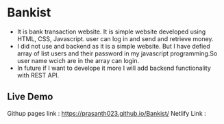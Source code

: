 # Bankist
- It is bank transaction website. It is simple website developed using HTML, CSS, Javascript. user can log in and send and retrieve money.
- I did not use and backend as it is a simple website. But I have defied array of list users and their password in my javascript programming.So user name wcich are in the array can login. 
- In future if I want to develope it more I will add backend functionality with REST API.

## Live Demo
Githup pages link : https://prasanth023.github.io/Bankist/
Netlify Link :
